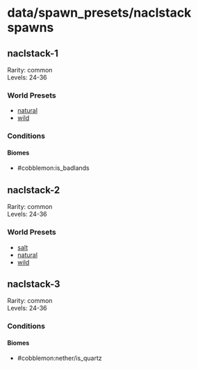 # data/spawn_presets/naclstack spawns  
  
## naclstack-1  
Rarity: common  
Levels: 24-36  
  
### World Presets  
* [natural](/data/world_presets/natural.md)  
* [wild](/data/world_presets/wild.md)  
  
### Conditions  
  
#### Biomes  
  * #cobblemon:is_badlands
  
  
## naclstack-2  
Rarity: common  
Levels: 24-36  
  
### World Presets  
* [salt](/data/world_presets/salt.md)  
* [natural](/data/world_presets/natural.md)  
* [wild](/data/world_presets/wild.md)  
  
## naclstack-3  
Rarity: common  
Levels: 24-36  
  
### Conditions  
  
#### Biomes  
  * #cobblemon:nether/is_quartz
  
